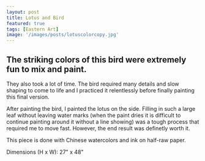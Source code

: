 ```yaml
---
layout: post
title: Lotus and Bird
featured: true
tags: [Eastern Art]
image: '/images/posts/lotuscolorcopy.jpg'
---
```


## The striking colors of this bird were extremely fun to mix and paint.

They also took a lot of time. The bird required many details and slow shaping to come to life and I practiced it relentlessly before finally painting this final version.

After painting the bird, I painted the lotus on the side. Filling in such a large leaf without leaving water marks (when the paint dries it is difficult to continue painting around it without a line showing) was a tough process that required me to move fast. However, the end result was definetly worth it.

This piece is done with Chinese watercolors and ink on half-raw paper.

Dimensions (H x W): 27" x 48"